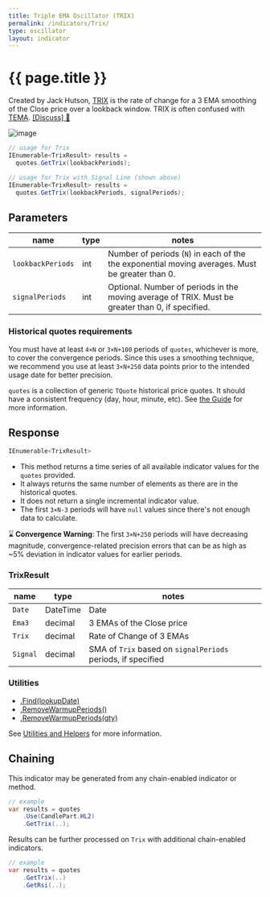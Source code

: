 ```yaml
---
title: Triple EMA Oscillator (TRIX)
permalink: /indicators/Trix/
type: oscillator
layout: indicator
---
```


# {{ page.title }}

Created by Jack Hutson, [TRIX](https://en.wikipedia.org/wiki/Trix_(technical_analysis)) is the rate of change for a 3 EMA smoothing of the Close price over a lookback window.  TRIX is often confused with [TEMA]({{site.baseurl}}/indicators/Tema/#content).
[[Discuss] :speech_balloon:]({{site.github.repository_url}}/discussions/234 "Community discussion about this indicator")

![image]({{site.baseurl}}/assets/charts/Trix.png)

```csharp
// usage for Trix
IEnumerable<TrixResult> results =
  quotes.GetTrix(lookbackPeriods);

// usage for Trix with Signal Line (shown above)
IEnumerable<TrixResult> results =
  quotes.GetTrix(lookbackPeriods, signalPeriods);
```

## Parameters

| name | type | notes
| -- |-- |--
| `lookbackPeriods` | int | Number of periods (`N`) in each of the the exponential moving averages.  Must be greater than 0.
| `signalPeriods` | int | Optional.  Number of periods in the moving average of TRIX.  Must be greater than 0, if specified.

### Historical quotes requirements

You must have at least `4×N` or `3×N+100` periods of `quotes`, whichever is more, to cover the convergence periods.  Since this uses a smoothing technique, we recommend you use at least `3×N+250` data points prior to the intended usage date for better precision.

`quotes` is a collection of generic `TQuote` historical price quotes.  It should have a consistent frequency (day, hour, minute, etc).  See [the Guide]({{site.baseurl}}/guide/#historical-quotes) for more information.

## Response

```csharp
IEnumerable<TrixResult>
```

- This method returns a time series of all available indicator values for the `quotes` provided.
- It always returns the same number of elements as there are in the historical quotes.
- It does not return a single incremental indicator value.
- The first `3×N-3` periods will have `null` values since there's not enough data to calculate.

:hourglass: **Convergence Warning**: The first `3×N+250` periods will have decreasing magnitude, convergence-related precision errors that can be as high as ~5% deviation in indicator values for earlier periods.

### TrixResult

| name | type | notes
| -- |-- |--
| `Date` | DateTime | Date
| `Ema3` | decimal | 3 EMAs of the Close price
| `Trix` | decimal | Rate of Change of 3 EMAs
| `Signal` | decimal | SMA of `Trix` based on `signalPeriods` periods, if specified

### Utilities

- [.Find(lookupDate)]({{site.baseurl}}/utilities#find-indicator-result-by-date)
- [.RemoveWarmupPeriods()]({{site.baseurl}}/utilities#remove-warmup-periods)
- [.RemoveWarmupPeriods(qty)]({{site.baseurl}}/utilities#remove-warmup-periods)

See [Utilities and Helpers]({{site.baseurl}}/utilities#utilities-for-indicator-results) for more information.

## Chaining

This indicator may be generated from any chain-enabled indicator or method.

```csharp
// example
var results = quotes
    .Use(CandlePart.HL2)
    .GetTrix(..);
```

Results can be further processed on `Trix` with additional chain-enabled indicators.

```csharp
// example
var results = quotes
    .GetTrix(..)
    .GetRsi(..);
```
